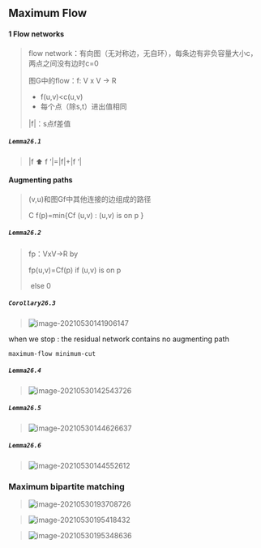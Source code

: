 ##  Maximum Flow



#### 1 Flow networks

> flow network：有向图（无对称边，无自环），每条边有非负容量大小c，两点之间没有边时c=0
>
> 图G中的flow：f: V x V -> R
>
> - f(u,v)<c(u,v)
> - 每个点（除s,t）进出值相同
>
> |f|：s点f差值

##### `Lemma26.1`

> |f ⬆ f ‘|=|f|+|f ‘|



#### Augmenting paths

> (v,u)和图Gf中其他连接的边组成的路径
>
> C f(p)=min{Cf (u,v) : (u,v) is on p }



##### `Lemma26.2`

> fp：VxV->R by
>
> fp(u,v)=Cf(p)  if (u,v) is on p
>
> ​					   else 0



##### `Corollary26.3`

> ![image-20210530141906147](C:\Users\wywfd\AppData\Roaming\Typora\typora-user-images\image-20210530141906147.png)

when we stop : the residual network contains no augmenting path

`maximum-flow minimum-cut`



##### `Lemma26.4`

> ![image-20210530142543726](C:\Users\wywfd\AppData\Roaming\Typora\typora-user-images\image-20210530142543726.png)



##### `Lemma26.5`

> ![image-20210530144626637](C:\Users\wywfd\AppData\Roaming\Typora\typora-user-images\image-20210530144626637.png)



##### `Lemma26.6`

> ![image-20210530144552612](C:\Users\wywfd\AppData\Roaming\Typora\typora-user-images\image-20210530144552612.png)



### Maximum bipartite matching

> ![image-20210530193708726](C:\Users\wywfd\AppData\Roaming\Typora\typora-user-images\image-20210530193708726.png)



> ![image-20210530195418432](C:\Users\wywfd\AppData\Roaming\Typora\typora-user-images\image-20210530195418432.png)



> ![image-20210530195348636](C:\Users\wywfd\AppData\Roaming\Typora\typora-user-images\image-20210530195348636.png)
